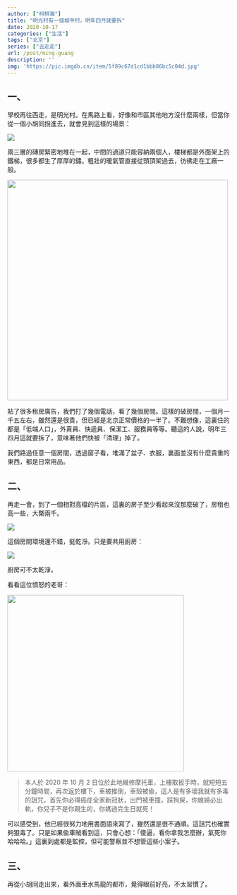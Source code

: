 ```yaml
---
author: ["柯棋瀚"]
title: "明光村有一個城中村，明年四月就要拆"
date: 2020-10-17
categories: ["生活"]
tags: ["北京"]
series: ["去走走"]
url: /post/ming-guang
description: ''
img: 'https://pic.imgdb.cn/item/5f89c67d1cd1bbb86bc5c04d.jpg'
---
```


## 一、

學校再往西走，是明光村。在馬路上看，好像和市區其他地方沒什麼兩樣，但當你從一個小胡同拐進去，就會見到這樣的場景：

<img src="https://pic.imgdb.cn/item/5f89c55f1cd1bbb86bc5466c.jpg">

兩三層的磚房緊密地堆在一起，中間的過道只能容納兩個人，樓梯都是外面架上的鐵梯，很多都生了厚厚的鏽。粗壯的暖氣管直接從頭頂架過去，彷彿走在工廠一般。

<img src="https://pic.imgdb.cn/item/5f89c55f1cd1bbb86bc5466e.jpg" width="500">

貼了很多租房廣告，我們打了幾個電話，看了幾個房間。這樣的破房間，一個月一千五左右，雖然還是很貴，但已經是北京正常價格的一半了。不難想像，這裏住的都是「低端人口」，外賣員、快遞員、保潔工、服務員等等。聽這的人說，明年三四月這就要拆了，意味著他們快被「清理」掉了。

我們路過任意一個房間，透過窗子看，堆滿了盆子、衣服，裏面並沒有什麼貴重的東西，都是日常用品。

## 二、

再走一會，到了一個相對高檔的片區，這裏的房子至少看起來沒那麼破了，房租也高一些，大槩兩千。

<img src="https://pic.imgdb.cn/item/5f89c55f1cd1bbb86bc54676.jpg">

這個房間環境還不錯，挺乾淨。只是要共用廚房：

<img src="https://pic.imgdb.cn/item/5f89c55f1cd1bbb86bc5467b.jpg">

廚房可不太乾淨。

看看這位憤怒的老哥：

<img src="https://pic.imgdb.cn/item/5f89c55f1cd1bbb86bc54674.jpg" width="400">

> 本人於 2020 年 10 月 2 日位於此地維修摩托車，上樓取扳手時，就短短五分鐘時間，再次返於樓下，車被推倒，車殼被偸，這人是有多壞我就有多毒的詛咒，首先你必得癌症全家新冠狀，出門被車撞，踩狗屎，你媳婦必出軌，你兒子不是你親生的，你媽過完生日就死！

可以感受到，他已經很努力地用書面語來寫了，雖然還是很不通順。這詛咒也確實夠狠毒了。只是如果偸車賊看到這，只會心想：「傻逼，看你拿我怎麼辦，氣死你哈哈哈。」這裏到處都是監控，但可能警察並不想管這些小案子。

## 三、

再從小胡同走出來，看外面車水馬龍的都市，覺得眼前好亮，不太習慣了。